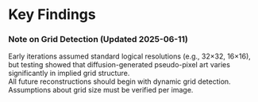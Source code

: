 # Key Findings

### Note on Grid Detection (Updated 2025-06-11)
Early iterations assumed standard logical resolutions (e.g., 32×32, 16×16), but testing showed that diffusion-generated pseudo-pixel art varies significantly in implied grid structure.  
All future reconstructions should begin with dynamic grid detection. Assumptions about grid size must be verified per image.